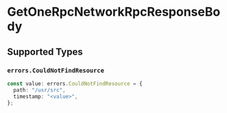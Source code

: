 # GetOneRpcNetworkRpcResponseBody


## Supported Types

### `errors.CouldNotFindResource`

```typescript
const value: errors.CouldNotFindResource = {
  path: "/usr/src",
  timestamp: "<value>",
};
```

